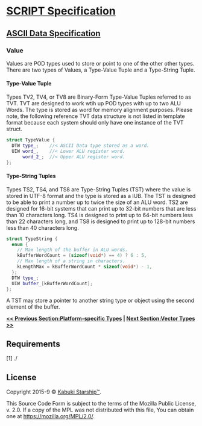 # [SCRIPT Specification](../)

## [ASCII Data Specification](./)

### Value

Values are POD types used to store or point to one of the other other types. There are two types of Values, a Type-Value Tuple and a Type-String Tuple.

#### Type-Value Tuple

Types TV2, TV4, or TV8  are Binary-Form Type-Value Tuples referred to as TVT. TVT are designed to work wtih up POD types with up to two ALU Words. The type is stored as word for memory alignment purposes. Please note, the following reference TVT data structure is not listed in template format because each system should only have one instance of the TVT struct.

```C++
struct TypeValue {
  DTW type_;    //< ASCII Data type stored as a word.
  UIW word_,    //< Lower ALU register word.
      word_2_;  //< Upper ALU register word.
};
```

#### Type-String Tuples

Types TS2, TS4, and TS8 are Type-String Tuples (TST) where the value is stored in UTF-8 format and the type is stored as a IUB. The TST is designed to be able to print a number up to twice the size of an ALU word. TS2 are designed for 16-bit systems that can print up to 32-bit numbers that are less than 10 characters long. TS4 is designed to print up to 64-bit numbers less than 22 characters long, and TS8 is designed to print up to 128-bit numbers less than 40 characters long.

```C++
struct TypeString {
  enum {
    // Max length of the buffer in ALU words.
    kBufferWordCount = (sizeof(void*) == 4) ? 6 : 5,
    // Max length of a string in characters.
    kLengthMax = kBufferWordCount * sizeof(void*) - 1,
  };
  DTW type_;
  UIW buffer_[kBufferWordCount];
};
```

A TST may store a pointer to another string type or object using the second element of the buffer.

**[<< Previous Section:Platform-specific Types](./platform_specific_pod_types) | [Next Section:Vector Types >>](./vector_types/)**

## Requirements

[1] ./

## License

Copyright 2015-9 © [Kabuki Starship™](https://kabukistarship.com).

This Source Code Form is subject to the terms of the Mozilla Public License, v. 2.0. If a copy of the MPL was not distributed with this file, You can obtain one at <https://mozilla.org/MPL/2.0/>.
